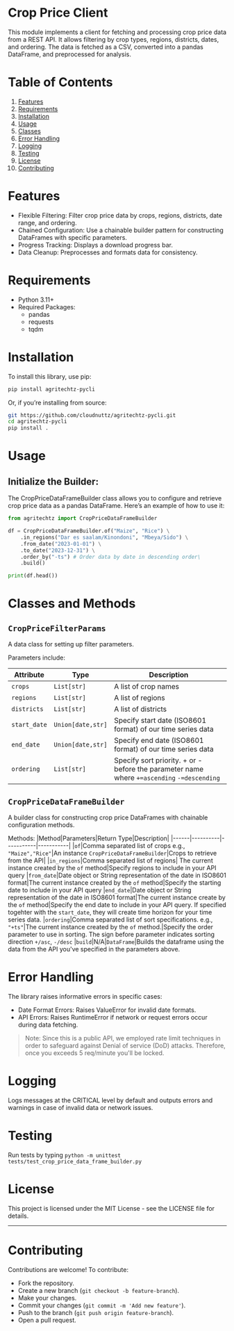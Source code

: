 # Crop Price Client

This module implements a client for fetching and processing crop price data from a REST API. It allows filtering by crop types, regions, districts, dates, and ordering. The data is fetched as a CSV, converted into a pandas DataFrame, and preprocessed for analysis.


# Table of Contents

  1. [Features](#features)
  2. [Requirements](#requirements)
  3. [Installation](#installation)
  4. [Usage](#usage)
  5. [Classes](#classes)
  6. [Error Handling](#error-handling)
  7. [Logging](#logging)
  8. [Testing](#testing)
  9. [License](#license)
  10. [Contributing](#contributing)

# Features

  * Flexible Filtering: Filter crop price data by crops, regions, districts, date range, and ordering.
  * Chained Configuration: Use a chainable builder pattern for constructing DataFrames with specific parameters.
  * Progress Tracking: Displays a download progress bar.
  * Data Cleanup: Preprocesses and formats data for consistency.

# Requirements

  * Python 3.11+
  * Required Packages:
      * pandas
      * requests
      * tqdm

# Installation

To install this library, use pip:

```sh
pip install agritechtz-pycli
```

Or, if you’re installing from source:

```sh
git https://github.com/cloudnuttz/agritechtz-pycli.git
cd agritechtz-pycli
pip install .
```

# Usage

## Initialize the Builder:
The CropPriceDataFrameBuilder class allows you to configure and retrieve crop price data as a pandas DataFrame. Here’s an example of how to use it:

```python
from agritechtz import CropPriceDataFrameBuilder

df = CropPriceDataFrameBuilder.of("Maize", "Rice") \
    .in_regions("Dar es saalam/Kinondoni", "Mbeya/Sido") \
    .from_date("2023-01-01") \
    .to_date("2023-12-31") \
    .order_by("-ts") # Order data by date in descending order\
    .build()

print(df.head())
```

# Classes and Methods

## `CropPriceFilterParams`

 A data class for setting up filter parameters.

Parameters include:

|Attribute|Type|Description|
|---------|----|-----------|
|`crops`|`List[str]`|A list of crop names|
|`regions`|`List[str]`|A list of regions|
|`districts`|`List[str]`|A list of districts|
|`start_date`|`Union[date,str]`|Specify start date (ISO8601 format) of our time series data|
|`end_date`|`Union[date,str]`|Specify end date (ISO8601 format) of our time series data|
|`ordering`|`List[str]`|Specify sort priority. + or - before the parameter name where `+=ascending` `-=descending`|



## `CropPriceDataFrameBuilder`

A builder class for constructing crop price DataFrames with chainable configuration methods.

Methods:
|Method|Parameters|Return Type|Description|
|------|----------|-----------|-----------|
|`of`|Comma separated list of crops e.g., `"Maize","Rice"`|An instance `CropPriceDataFrameBuilder`|Crops to retrieve from the API|
|`in_regions`|Comma separated list of regions| The current instance created by the `of` method|Specify regions to include in your API query
|`from_date`|Date object or String representation of the date in ISO8601 format|The current instance created by the `of` method|Specify the starting date to include in your API query
|`end_date`|Date object or String representation of the date in ISO8601 format|The current instance create by the `of` method|Specify the end date to include in your API query. If specified togehter with the `start_date`, they will create time horizon for your time series data.
|`ordering`|Comma separated list of sort specifications. e.g., `"+ts"`|The current instance created by the `of` method.|Specify the order parameter to use in sorting. The sign before parameter indicates sorting direction `+/asc`, `-/desc`
|`build`|N/A|`DataFrame`|Builds the dataframe using the data from the API you've specified in the parameters above.

# Error Handling

The library raises informative errors in specific cases:

  * Date Format Errors: Raises ValueError for invalid date formats.
  * API Errors: Raises RuntimeError if network or request errors occur during data fetching.

> Note: Since this is a public API, we employed rate limit techniques in order to safeguard against Denial of service (DoD) attacks. Therefore, once you exceeds 5 req/minute you'll be locked.


# Logging

Logs messages at the CRITICAL level by default and outputs errors and warnings in case of invalid data or network issues.

# Testing

Run tests by typing `python -m unittest tests/test_crop_price_data_frame_builder.py`

# License

This project is licensed under the MIT License - see the LICENSE file for details.

---

# Contributing

Contributions are welcome! To contribute:

* Fork the repository.
* Create a new branch (`git checkout -b feature-branch`).
* Make your changes.
* Commit your changes (`git commit -m 'Add new feature'`).
* Push to the branch (`git push origin feature-branch`).
* Open a pull request.